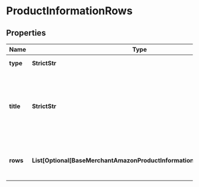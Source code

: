 # ProductInformationRows


## Properties

| Name | Type | Description | Notes |
|------------ | ------------- | ------------- | -------------|
**type** | **StrictStr** | type of element |[optional]|
**title** | **StrictStr** | title under which related product information appears on the Amazon product page |[optional]|
**rows** | **List[Optional[BaseMerchantAmazonProductInformationRowElementItem]]** | rows containing related product information |[optional]|